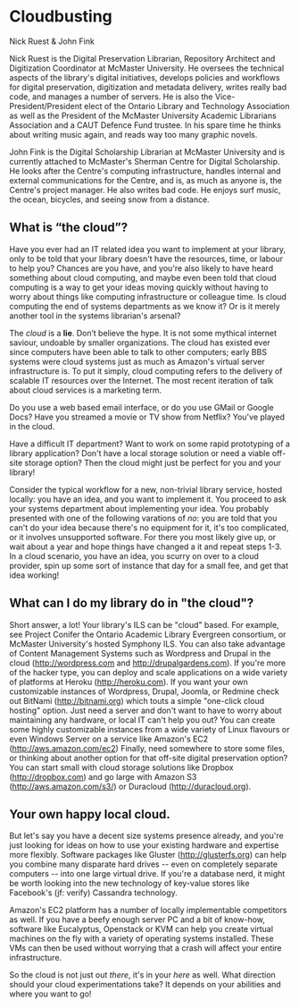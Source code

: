﻿Cloudbusting
===

Nick Ruest & John Fink


Nick Ruest is the Digital Preservation Librarian, Repository Architect and Digitization Coordinator at McMaster University. He oversees the technical aspects of the library's digital initiatives, develops policies and workflows for digital preservation, digitization and metadata delivery, writes really bad code, and manages a number of servers. He is also the Vice-President/President elect of the Ontario Library and Technology Association as well as the President of the McMaster University Academic Librarians Association and a CAUT Defence Fund trustee. In his spare time he thinks about writing music again, and reads way too many graphic novels.


John Fink is the Digital Scholarship Librarian at McMaster University and is currently attached to McMaster's Sherman Centre for Digital Scholarship.  He looks after the Centre's computing infrastructure, handles internal and external communications for the Centre, and is, as much as anyone is, the Centre's project manager. He also writes bad code. He enjoys surf music, the ocean, bicycles, and seeing snow from a distance.

## What is “the cloud”? 

Have you ever had an IT related idea you want to implement at your library, only to be told that your library doesn't have the resources, time, or labour to help you? Chances are you have, and you're also likely to have heard something about cloud computing, and maybe even been told that cloud computing is a way to get your ideas moving quickly without having to worry about things like computing infrastructure or colleague time. Is cloud computing the end of systems departments as we know it? Or is it merely another tool in the systems librarian's arsenal?

The _cloud_ is a **lie**. Don’t believe the hype. It is not some mythical internet saviour, undoable by smaller organizations. The cloud has existed ever since computers have been able to talk to other computers; early BBS systems were cloud systems just as much as Amazon's virtual server infrastructure is. To put it simply, cloud computing refers to the delivery of scalable IT resources over the Internet. The most recent iteration of talk about cloud services is a marketing term.

Do you use a web based email interface, or do you use GMail or Google Docs? Have you streamed a movie or TV show from Netflix?  You've played in the cloud. 

Have a difficult IT department? Want to work on some rapid prototyping of a library application? Don't have a local storage solution or need a viable off-site storage option? Then the cloud might just be perfect for you and your library!

Consider the typical workflow for a new, non-trivial library service, hosted locally: you have an idea, and you want to implement it. You proceed to ask your systems department about implementing your idea. You probably presented with one of the following varations of _no_: you are told that you can't do your idea because there's no equipment for it, it's too complicated, or it involves unsupported software. For there you most likely give up, or wait about a year and hope things have changed a it and repeat steps 1-3. In a cloud scenario, you have an idea, you scurry on over to a cloud provider, spin up some sort of instance that day for a small fee, and get that idea working!

## What can I do my library do in "the cloud"?

Short answer, a lot! Your library's ILS can be "cloud" based. For example, see Project Conifer the Ontario Academic Library Evergreen consortium, or McMaster University's hosted Symphony ILS. You can also take advantage of Content Management Systems such as Wordpress and Drupal in the cloud (http://wordpress.com and http://drupalgardens.com). If you're more of the hacker type, you can deploy and scale applications on a wide variety of platforms at Heroku (http://heroku.com). If you want your own customizable instances of Wordpress, Drupal, Joomla, or Redmine check out BitNami (http://bitnami.org) which touts a simple "one-click cloud hosting" option. Just need a server and don't want to have to worry about maintaining any hardware, or local IT can't help you out? You can create some highly customizable instances from a wide variety of Linux flavours or even Windows Server on a service like Amazon's EC2 (http://aws.amazon.com/ec2) Finally, need somewhere to store some files, or thinking about another option for that off-site digital preservation option? You can start small with cloud storage solutions like Dropbox (http://dropbox.com) and go large with Amazon S3 (http://aws.amazon.com/s3/) or Duracloud (http://duracloud.org).

## Your own happy local cloud.

But let's say you have a decent size systems presence already, and you're just looking for ideas on how to use your existing hardware and expertise more flexibly.  Software packages like Gluster (http://glusterfs.org) can help you combine many disparate hard drives -- even on completely separate computers -- into one large virtual drive.  If you're a database nerd, it might be worth looking into the new technology of key-value stores like Facebook's (jf: verify) Cassandra technology. 

Amazon's EC2 platform has a number of locally implementable competitors as well. If you have a beefy enough server PC and a bit of know-how, software like Eucalyptus, Openstack or KVM can help you create virtual machines on the fly with a variety of operating systems installed. These VMs can then be used without worrying that a crash will affect your entire infrastructure.

So the cloud is not just out *there*, it's in your *here* as well. What direction should your cloud experimentations take? It depends on your abilities and where you want to go!
